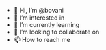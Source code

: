 - 👋 Hi, I’m @bovani 
- 👀 I’m interested in 
- 🌱 I’m currently learning 
- 💞️ I’m looking to collaborate on 
- 📫 How to reach me 

<!---
bovani/bovani is a ✨ special ✨ repository because its `README.md` (this file) appears on your GitHub profile.
You can click the Preview link to take a look at your changes.
--->
